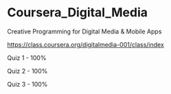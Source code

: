 Coursera_Digital_Media
=====================

Creative Programming for Digital Media &amp; Mobile Apps 

https://class.coursera.org/digitalmedia-001/class/index

Quiz 1 - 100%

Quiz 2 - 100%

Quiz 3 - 100%
